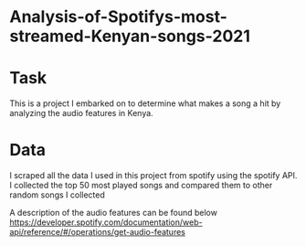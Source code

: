 # Analysis-of-Spotifys-most-streamed-Kenyan-songs-2021
# Task
This is a project I embarked on to determine what makes a song a hit by analyzing the audio features in Kenya. <br>
# Data
I scraped all the data I used in this project from spotify using the spotify API.<br>
I collected the top 50 most played songs and compared them to other random songs I collected<br>

A description of the audio features can be found below<br>
https://developer.spotify.com/documentation/web-api/reference/#/operations/get-audio-features
